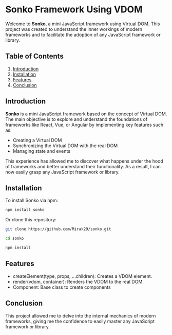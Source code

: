 # Sonko Framework Using VDOM

Welcome to **Sonko**, a mini JavaScript framework using Virtual DOM. This project was created to understand the inner workings of modern frameworks and to facilitate the adoption of any JavaScript framework or library.

## Table of Contents

1. [Introduction](#introduction)
2. [Installation](#installation)
3. [Features](#features)
4. [Conclusion](#conclusion)

## Introduction

**Sonko** is a mini JavaScript framework based on the concept of Virtual DOM. The main objective is to explore and understand the foundations of frameworks like React, Vue, or Angular by implementing key features such as:

- Creating a Virtual DOM
- Synchronizing the Virtual DOM with the real DOM
- Managing state and events

This experience has allowed me to discover what happens under the hood of frameworks and better understand their functionality. As a result, I can now easily grasp any JavaScript framework or library.

## Installation

To install Sonko via npm:

```bash
npm install sonko
```

Or clone this repository:
```bash
git clone https://github.com/Mirak29/sonko.git
```
```bash
cd sonko
```
```bash
npm install
```

## Features
- createElement(type, props, ...children): Creates a VDOM element.
- render(vdom, container): Renders the VDOM to the real DOM.
- Component: Base class to create components

## Conclusion
This project allowed me to delve into the internal mechanics of modern frameworks, giving me the confidence to easily master any JavaScript framework or library.
